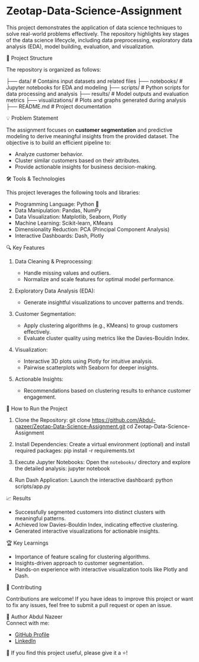 # Zeotap-Data-Science-Assignment
This project demonstrates the application of data science techniques to solve real-world problems effectively.
The repository highlights key stages of the data science lifecycle, including data preprocessing, exploratory data analysis (EDA), model building, evaluation, and visualization.


 📂 Project Structure

The repository is organized as follows:

├── data/                 # Contains input datasets and related files
├── notebooks/            # Jupyter notebooks for EDA and modeling
├── scripts/              # Python scripts for data processing and analysis
├── results/              # Model outputs and evaluation metrics
├── visualizations/       # Plots and graphs generated during analysis
├── README.md             # Project documentation

💡 Problem Statement

The assignment focuses on **customer segmentation** and predictive modeling to derive meaningful insights from the provided dataset. The objective is to build an efficient pipeline to:
- Analyze customer behavior.
- Cluster similar customers based on their attributes.
- Provide actionable insights for business decision-making.

🛠️ Tools & Technologies

This project leverages the following tools and libraries:
- Programming Language: Python 🐍
- Data Manipulation: Pandas, NumPy
- Data Visualization: Matplotlib, Seaborn, Plotly
- Machine Learning: Scikit-learn, KMeans
- Dimensionality Reduction: PCA (Principal Component Analysis)
- Interactive Dashboards: Dash, Plotly

🔍 Key Features

1. Data Cleaning & Preprocessing:
   - Handle missing values and outliers.
   - Normalize and scale features for optimal model performance.

2. Exploratory Data Analysis (EDA):
   - Generate insightful visualizations to uncover patterns and trends.

3. Customer Segmentation:
   - Apply clustering algorithms (e.g., KMeans) to group customers effectively.
   - Evaluate cluster quality using metrics like the Davies-Bouldin Index.

4. Visualization:
   - Interactive 3D plots using Plotly for intuitive analysis.
   - Pairwise scatterplots with Seaborn for deeper insights.

5. Actionable Insights:
   - Recommendations based on clustering results to enhance customer engagement.


 🚀 How to Run the Project

1. Clone the Repository:
   git clone https://github.com/Abdul-nazeer/Zeotap-Data-Science-Assignment.git
   cd Zeotap-Data-Science-Assignment

2. Install Dependencies:
   Create a virtual environment (optional) and install required packages:
   pip install -r requirements.txt


3. Execute Jupyter Notebooks:
   Open the `notebooks/` directory and explore the detailed analysis:
   jupyter notebook

4. Run Dash Application:
   Launch the interactive dashboard:
   python scripts/app.py

 📈 Results

- Successfully segmented customers into distinct clusters with meaningful patterns.
- Achieved low Davies-Bouldin Index, indicating effective clustering.
- Generated interactive visualizations for actionable insights.

🏆 Key Learnings

- Importance of feature scaling for clustering algorithms.
- Insights-driven approach to customer segmentation.
- Hands-on experience with interactive visualization tools like Plotly and Dash.

🤝 Contributing

Contributions are welcome! If you have ideas to improve this project or want to fix any issues, feel free to submit a pull request or open an issue.
 
👤 Author
Abdul Nazeer  
Connect with me:  
- [GitHub Profile](https://github.com/Abdul-nazeer)  
- [LinkedIn](https://www.linkedin.com/in/abdul-nazeer-ba4111253/) 

🌟 If you find this project useful, please give it a ⭐!
